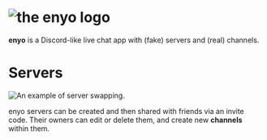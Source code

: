 # ![the enyo logo](https://i.ibb.co/n7c4ff5/image.png)

**enyo** is a Discord-like live chat app with (fake) servers and (real) channels.


# Servers

![An example of server swapping.](https://i.ibb.co/Fb0fb8W/Screen-Recording-2019-09-20-at-1-58-32-PM-mov.gif)

enyo servers can be created and then shared with friends via an invite code. Their owners can edit or delete them, and create new **channels** within them.
